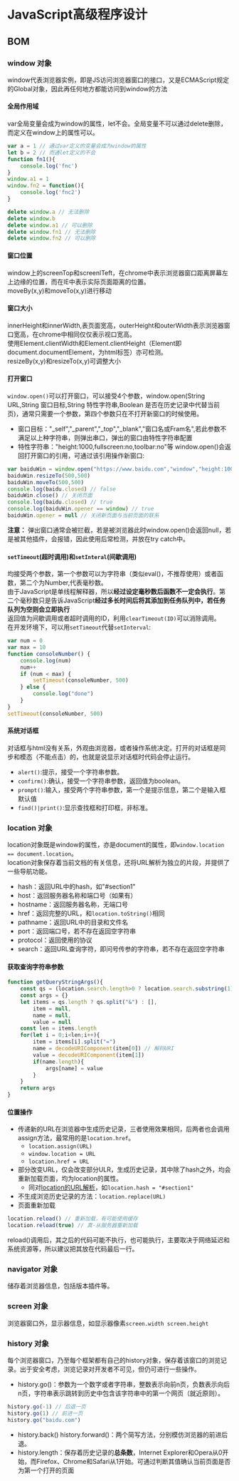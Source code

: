 # JavaScript高级程序设计
## BOM
### window 对象
window代表浏览器实例，即是JS访问浏览器窗口的接口，又是ECMAScript规定的Global对象，因此再任何地方都能访问到window的方法
#### 全局作用域
var全局变量会成为window的属性，let不会。全局变量不可以通过delete删除，而定义在window上的属性可以。
```js
var a = 1 // 通过var定义的变量会成为window的属性
let b = 2 // 而通let定义的不会
function fn1(){
    console.log('fnc')
}
window.a1 = 1
window.fn2 = function(){
    console.log('fnc2')
}

delete window.a // 无法删除
delete window.b
delete window.a1 // 可以删除
delete window.fn1 // 无法删除
delete window.fn2 // 可以删除
```
#### 窗口位置
window上的screenTop和screenlTeft，在chrome中表示浏览器窗口距离屏幕左上边缘的位置，而在IE中表示实际页面距离的位置。  
moveBy(x,y)和moveTo(x,y)进行移动
#### 窗口大小
innerHeight和innerWidth,表页面宽高，outerHeight和outerWidth表示浏览器窗口宽高，在chrome中相同仅仅表示视口宽高。  
使用Element.clientWidth和Element.clientHeight（Element即document.documentElement，为html标签）亦可检测。  
resizeBy(x,y)和resizeTo(x,y)可调整大小
#### 打开窗口
`window.open()`可以打开窗口，可以接受4个参数，window.open(String URL,String 窗口目标,String 特性字符串,Boolean 是否在历史记录中代替当前页)，通常只需要一个参数，第四个参数只在不打开新窗口的时候使用。  
- 窗口目标："_self","_parent","_top","_blank","窗口名或Fram名",若此参数不满足以上种字符串，则弹出串口，弹出的窗口由特性字符串配置
- 特性字符串："height:1000,fullscreen:no,toolbar:no"等
window.open()会返回打开窗口的引用，可通过该引用操作新窗口:
```js
var baiduWin = window.open("https://www.baidu.com","window","height:1000,width:1000")
baiduWin.resizeTo(500,500)
baiduWin.moveTo(500,500)
console.log(baidu.closed) // false
baiduWin.close() // 关闭页面
console.log(baidu.closed) // true
console.log(baiduWin.opener == window) // true
baiduWin.opener = null // 关闭新页面与当前页面的联系
```
**注意：** 弹出窗口通常会被拦截，若是被浏览器此时window.open()会返回null，若是被其他插件，会报错，因此使用后常检测，并放在try catch中。
#### `setTimeout`(超时调用)和`setInteral`(间歇调用)
均接受两个参数，第一个参数可以为字符串（类似eval()，不推荐使用）或者函数，第二个为Number,代表毫秒数。  
由于JavaScript是单线程解释器，所以**经过设定毫秒数后函数不一定会执行**。第二个毫秒数只是告诉JavaScript**经过多长时间后将其添加到任务队列中，若任务队列为空则会立即执行**  
返回值为间歇调用或者超时调用的ID，利用`clearTimeout(ID)`可以消除调用。  
在开发环境下，可以用`setTimeout`代替`setInterval`:
```js
var num = 0
var max = 10
function consoleNumber() {
    console.log(num)
    num++
    if (num < max) {
        setTimeout(consoleNumber, 500)
    } else {
        console.log("done")
    }
}
setTimeout(consoleNumber, 500)
```
#### 系统对话框
对话框与html没有关系，外观由浏览器，或者操作系统决定。打开的对话框是同步和模态（不能点击）的，也就是说显示对话框时代码会停止运行。
- `alert()`:提示，接受一个字符串参数。
- `confirm()`:确认，接受一个字符串参数，返回值为boolean。
- `prompt()`:输入，接受两个字符串参数，第一个是提示信息，第二个是输入框默认值
- `find()|print()`:显示查找框和打印框，非标准。
### location 对象
location对象既是window的属性，亦是document的属性，即`window.location == document.location`。  
location对象保存着当前文档的有关信息，还将URL解析为<a id="location">独立的片段</a>，并提供了一些导航功能。
- hash：返回URL中的hash，如"#section1"
- host：返回服务器名称和端口号（如果有）
- hostname：返回服务器名称，无端口号
- href：返回完整的URL，和`location.toString()`相同
- pathname：返回URL中的目录和文件名
- port：返回端口号，若不存在返回空字符串
- protocol：返回使用的协议
- search：返回URL查询字符，即问号传参的字符串，若不存在返回空字符串
#### 获取查询字符串参数
```js
function getQueryStringArgs(){
    const qs = (location.search.length>0 ? location.search.substring(1) : "")
    const args = {}
    let items = qs.length ? qs.split("&") : [],
        item = null,
        name = null,
        value = null
    const len = items.length
    for(let i = 0;i<len;i++){
        item = items[i].split("=")
        name = decodeURIComponent(item[0]) // 解码URI
        value = decodeURIComponent(item[1])
        if(name.length){
            args[name] = value
        }
    }
    return args
}
```
#### 位置操作
- 传递新的URL在浏览器中生成历史记录，三者使用效果相同，后两者也会调用assign方法，最常用的是`location.href`。
    - `location.assign(URL)`
    - `window.location = URL`
    - `location.href = URL`
- 部分改变URL，仅会改变部分ULR，生成历史记录，其中除了hash之外，均会重新加载页面，均为location的属性。
    - 同对[location的URL解析](#location)，如`location.hash = "#section1"`
- 不生成浏览历史记录的方法：`location.replace(URL)`
- 页面重新加载
```js
location.reload() // 重新加载，有可能使用缓存
location.reload(true) // 真·从服务器重新加载
```
reload()调用后，其之后的代码可能不执行，也可能执行，主要取决于网络延迟和系统资源等，所以建议把其放在代码最后一行。
### navigator 对象
储存着浏览器信息，包括版本插件等。
### screen 对象
浏览器窗口外，显示器信息，如显示器像素`screen.width screen.height`
### history 对象
每个浏览器窗口，乃至每个框架都有自己的history对象，保存着该窗口的浏览记录。出于安全考虑，浏览记录对开发者不可见，但仍可进行一些操作。
- history.go()：参数为一个数字或者字符串，整数表示向前n页，负数表示向后n页，字符串表示跳转到历史中包含该字符串中的第一个网页（就近原则）。
```js
history.go(-1) // 后退一页
history.go(1) // 前进一页
history.go("baidu.com")
```
- history.back() history.forward()：两个简写方法，分别模仿浏览器的前进后退。
- history.length：保存着历史记录的**总条数**，Internet Explorer和Opera从0开始，而Firefox、Chrome和Safari从1开始。可通过判断其值确认当前页面是否为第一个打开的页面
